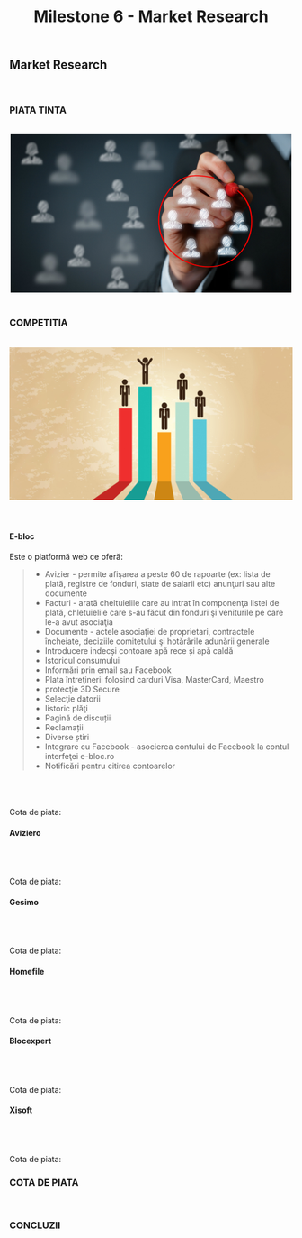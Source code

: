 ﻿---
title: Milestone 6 - Market Research
categories: Market Research
<!--author_staff_member:
show_comments: true
---

## Market Research  

<br/>

### PIATA TINTA

<br/>
<center>
<img src="https://github.com/rptoma/Flaty/raw/master/_posts/MarketResearch/target_market.jpeg" width="500">
</center>  
<br/>



### COMPETITIA  

<br/>
<center>
<img src="https://github.com/rptoma/Flaty/raw/master/_posts/MarketResearch/competition.jpeg" width="800">
</center>
<br/>
<br/>

#### E-bloc
Este o platformă web ce oferă:
> * Avizier - permite afişarea a peste 60 de rapoarte (ex: lista de plată, registre de fonduri, state de salarii etc) anunţuri sau alte documente
> * Facturi - arată cheltuielile care au intrat în componenţa listei de plată, chletuielile care s-au făcut din fonduri şi veniturile pe care le-a avut asociaţia
> * Documente - actele asociaţiei de proprietari, contractele încheiate, deciziile comitetului şi hotărârile adunării generale
> * Introducere indecși contoare apă rece și apă caldă
> * Istoricul consumului
> * Informări prin email sau Facebook
> * Plata întreţinerii folosind carduri Visa, MasterCard, Maestro
> * protecţie 3D Secure
> * Selecţie datorii
> * Iistoric plăţi
> * Pagină de discuții
> * Reclamații
> * Diverse știri
> * Integrare cu Facebook - asocierea contului de Facebook la contul interfeţei e-bloc.ro
> * Notificări pentru citirea contoarelor

<br/>
<br/>
<br/>
Cota de piata:
<br/>


#### Aviziero
<br/>
<br/>
<br/>
Cota de piata:
<br/>


#### Gesimo
<br/>
<br/>
<br/>
Cota de piata:
<br/>


#### Homefile
<br/>
<br/>
<br/>
Cota de piata:
<br/>


#### Blocexpert
<br/>
<br/>
<br/>
Cota de piata:
<br/>


#### Xisoft
<br/>
<br/>
<br/>
Cota de piata:
<br/>



### COTA DE PIATA  

<br/>


### CONCLUZII  
<br/>
